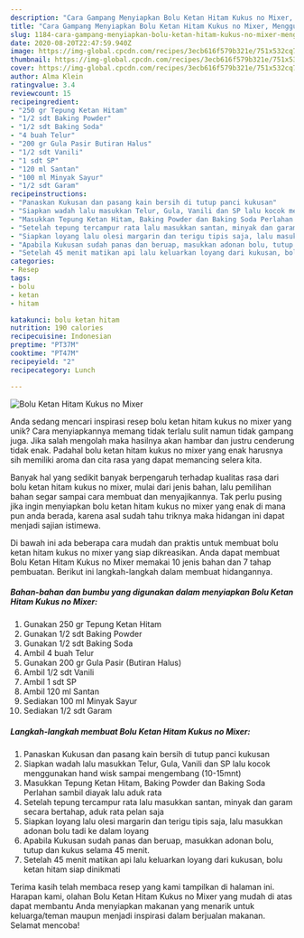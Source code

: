 ```yaml
---
description: "Cara Gampang Menyiapkan Bolu Ketan Hitam Kukus no Mixer, Menggugah Selera"
title: "Cara Gampang Menyiapkan Bolu Ketan Hitam Kukus no Mixer, Menggugah Selera"
slug: 1184-cara-gampang-menyiapkan-bolu-ketan-hitam-kukus-no-mixer-menggugah-selera
date: 2020-08-20T22:47:59.940Z
image: https://img-global.cpcdn.com/recipes/3ecb616f579b321e/751x532cq70/bolu-ketan-hitam-kukus-no-mixer-foto-resep-utama.jpg
thumbnail: https://img-global.cpcdn.com/recipes/3ecb616f579b321e/751x532cq70/bolu-ketan-hitam-kukus-no-mixer-foto-resep-utama.jpg
cover: https://img-global.cpcdn.com/recipes/3ecb616f579b321e/751x532cq70/bolu-ketan-hitam-kukus-no-mixer-foto-resep-utama.jpg
author: Alma Klein
ratingvalue: 3.4
reviewcount: 15
recipeingredient:
- "250 gr Tepung Ketan Hitam"
- "1/2 sdt Baking Powder"
- "1/2 sdt Baking Soda"
- "4 buah Telur"
- "200 gr Gula Pasir Butiran Halus"
- "1/2 sdt Vanili"
- "1 sdt SP"
- "120 ml Santan"
- "100 ml Minyak Sayur"
- "1/2 sdt Garam"
recipeinstructions:
- "Panaskan Kukusan dan pasang kain bersih di tutup panci kukusan"
- "Siapkan wadah lalu masukkan Telur, Gula, Vanili dan SP lalu kocok menggunakan hand wisk sampai mengembang (10-15mnt)"
- "Masukkan Tepung Ketan Hitam, Baking Powder dan Baking Soda Perlahan sambil diayak lalu aduk rata"
- "Setelah tepung tercampur rata lalu masukkan santan, minyak dan garam secara bertahap, aduk rata pelan saja"
- "Siapkan loyang lalu olesi margarin dan terigu tipis saja, lalu masukkan adonan bolu tadi ke dalam loyang"
- "Apabila Kukusan sudah panas dan beruap, masukkan adonan bolu, tutup dan kukus selama 45 menit."
- "Setelah 45 menit matikan api lalu keluarkan loyang dari kukusan, bolu ketan hitam siap dinikmati"
categories:
- Resep
tags:
- bolu
- ketan
- hitam

katakunci: bolu ketan hitam 
nutrition: 190 calories
recipecuisine: Indonesian
preptime: "PT37M"
cooktime: "PT47M"
recipeyield: "2"
recipecategory: Lunch

---
```



![Bolu Ketan Hitam Kukus no Mixer](https://img-global.cpcdn.com/recipes/3ecb616f579b321e/751x532cq70/bolu-ketan-hitam-kukus-no-mixer-foto-resep-utama.jpg)

Anda sedang mencari inspirasi resep bolu ketan hitam kukus no mixer yang unik? Cara menyiapkannya memang tidak terlalu sulit namun tidak gampang juga. Jika salah mengolah maka hasilnya akan hambar dan justru cenderung tidak enak. Padahal bolu ketan hitam kukus no mixer yang enak harusnya sih memiliki aroma dan cita rasa yang dapat memancing selera kita.



Banyak hal yang sedikit banyak berpengaruh terhadap kualitas rasa dari bolu ketan hitam kukus no mixer, mulai dari jenis bahan, lalu pemilihan bahan segar sampai cara membuat dan menyajikannya. Tak perlu pusing jika ingin menyiapkan bolu ketan hitam kukus no mixer yang enak di mana pun anda berada, karena asal sudah tahu triknya maka hidangan ini dapat menjadi sajian istimewa.


Di bawah ini ada beberapa cara mudah dan praktis untuk membuat bolu ketan hitam kukus no mixer yang siap dikreasikan. Anda dapat membuat Bolu Ketan Hitam Kukus no Mixer memakai 10 jenis bahan dan 7 tahap pembuatan. Berikut ini langkah-langkah dalam membuat hidangannya.

<!--inarticleads1-->

##### Bahan-bahan dan bumbu yang digunakan dalam menyiapkan Bolu Ketan Hitam Kukus no Mixer:

1. Gunakan 250 gr Tepung Ketan Hitam
1. Gunakan 1/2 sdt Baking Powder
1. Gunakan 1/2 sdt Baking Soda
1. Ambil 4 buah Telur
1. Gunakan 200 gr Gula Pasir (Butiran Halus)
1. Ambil 1/2 sdt Vanili
1. Ambil 1 sdt SP
1. Ambil 120 ml Santan
1. Sediakan 100 ml Minyak Sayur
1. Sediakan 1/2 sdt Garam




<!--inarticleads2-->

##### Langkah-langkah membuat Bolu Ketan Hitam Kukus no Mixer:

1. Panaskan Kukusan dan pasang kain bersih di tutup panci kukusan
1. Siapkan wadah lalu masukkan Telur, Gula, Vanili dan SP lalu kocok menggunakan hand wisk sampai mengembang (10-15mnt)
1. Masukkan Tepung Ketan Hitam, Baking Powder dan Baking Soda Perlahan sambil diayak lalu aduk rata
1. Setelah tepung tercampur rata lalu masukkan santan, minyak dan garam secara bertahap, aduk rata pelan saja
1. Siapkan loyang lalu olesi margarin dan terigu tipis saja, lalu masukkan adonan bolu tadi ke dalam loyang
1. Apabila Kukusan sudah panas dan beruap, masukkan adonan bolu, tutup dan kukus selama 45 menit.
1. Setelah 45 menit matikan api lalu keluarkan loyang dari kukusan, bolu ketan hitam siap dinikmati




Terima kasih telah membaca resep yang kami tampilkan di halaman ini. Harapan kami, olahan Bolu Ketan Hitam Kukus no Mixer yang mudah di atas dapat membantu Anda menyiapkan makanan yang menarik untuk keluarga/teman maupun menjadi inspirasi dalam berjualan makanan. Selamat mencoba!
